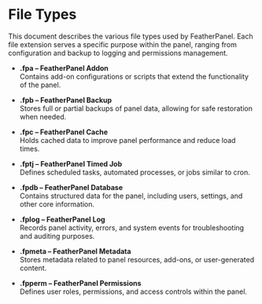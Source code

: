 # File Types

This document describes the various file types used by FeatherPanel. Each file extension serves a specific purpose within the panel, ranging from configuration and backup to logging and permissions management.

- **.fpa – FeatherPanel Addon**  
  Contains add-on configurations or scripts that extend the functionality of the panel.

- **.fpb – FeatherPanel Backup**  
  Stores full or partial backups of panel data, allowing for safe restoration when needed.

- **.fpc – FeatherPanel Cache**  
  Holds cached data to improve panel performance and reduce load times.

- **.fptj – FeatherPanel Timed Job**  
  Defines scheduled tasks, automated processes, or jobs similar to cron.

- **.fpdb – FeatherPanel Database**  
  Contains structured data for the panel, including users, settings, and other core information.

- **.fplog – FeatherPanel Log**  
  Records panel activity, errors, and system events for troubleshooting and auditing purposes.

- **.fpmeta – FeatherPanel Metadata**  
  Stores metadata related to panel resources, add-ons, or user-generated content.

- **.fpperm – FeatherPanel Permissions**  
  Defines user roles, permissions, and access controls within the panel.